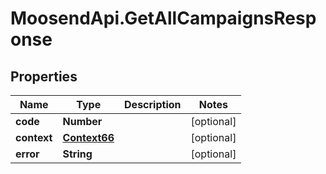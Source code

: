 # MoosendApi.GetAllCampaignsResponse

## Properties
Name | Type | Description | Notes
------------ | ------------- | ------------- | -------------
**code** | **Number** |  | [optional] 
**context** | [**Context66**](Context66.md) |  | [optional] 
**error** | **String** |  | [optional] 



